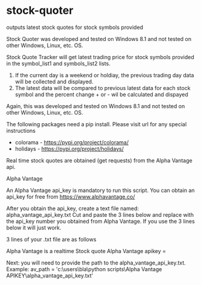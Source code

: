 # stock-quoter

outputs latest stock quotes for stock symbols provided

Stock Quoter was developed and tested on Windows 8.1 and not tested on other Windows, Linux, etc. OS.

Stock Quote Tracker will get latest trading price for stock symbols provided in the 
symbol_list1 and symbols_list2 lists.

1. If the current day is a weekend or holdiay, the previous trading day data will be collected and displayed.
2. The latest data will be compared to previous latest data for each stock symbol and the percent change + or - 
   wil be calculated and dispayed

Again, this was developed and tested on Windows 8.1 and not tested on other Windows, Linux, etc. OS.

The following packages need a pip install. Please visit url for any special instructions
 - colorama - https://pypi.org/project/colorama/
 - holidays - https://pypi.org/project/holidays/

Real time stock quotes are obtained (get requests) from the Alpha Vantage api.


Alpha Vantage

An Alpha Vantage api_key is mandatory to run this script. You can obtain an api_key for free from
https://www.alphavantage.co/

After you obtain the api_key, create a text file named: alpha_vantage_api_key.txt 
Cut and paste the 3 lines below and replace <your api_key number> with the api_key number you obtained from Alpha 
Vantage. If you use the 3 lines below it will just work.

   3 lines of your .txt file are as follows
   
   Alpha Vantage is a realtime Stock quote
   Alpha Vantage apikey = <your api_key number>
   <your api_key number>


Next: you will need to provide the path to the alpha_vantage_api_key.txt.
Example: av_path = 'c:\\users\\bla\\python scripts\\Alpha Vantage APIKEY\\alpha_vantage_api_key.txt'
